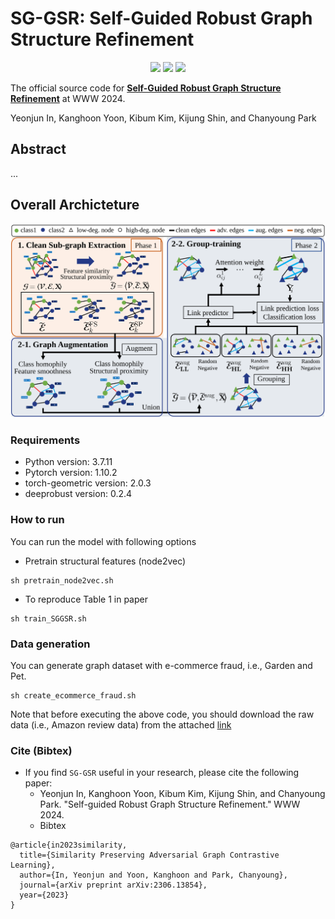# SG-GSR: Self-Guided Robust Graph Structure Refinement

<p align="center">   
    <a href="https://pytorch.org/" alt="PyTorch">
      <img src="https://img.shields.io/badge/PyTorch-%23EE4C2C.svg?e&logo=PyTorch&logoColor=white" /></a>
    <a href="https://www2024.thewebconf.org/" alt="Conference">
        <img src="https://img.shields.io/badge/WWW'24-brightgreen" /></a>
    <img src="https://img.shields.io/pypi/l/torch-rechub">
</p>

The official source code for [**Self-Guided Robust Graph Structure Refinement**]() at WWW 2024. 

Yeonjun In, Kanghoon Yoon, Kibum Kim, Kijung Shin, and Chanyoung Park

## Abstract
...


## Overall Archicteture

<img src="architecture.svg" width="700px"></img> 



### Requirements

- Python version: 3.7.11
- Pytorch version: 1.10.2
- torch-geometric version: 2.0.3
- deeprobust version: 0.2.4

### How to run
You can run the model with following options
- Pretrain structural features (node2vec)
```
sh pretrain_node2vec.sh
```

- To reproduce Table 1 in paper
```
sh train_SGGSR.sh
```

### Data generation
You can generate graph dataset with e-commerce fraud, i.e., Garden and Pet.
```
sh create_ecommerce_fraud.sh
```

Note that before executing the above code, you should download the raw data (i.e., Amazon review data) from the attached [link](http://jmcauley.ucsd.edu/data/amazon/links.html)


### Cite (Bibtex)
- If you find ``SG-GSR`` useful in your research, please cite the following paper:
  - Yeonjun In, Kanghoon Yoon, Kibum Kim, Kijung Shin, and Chanyoung Park. "Self-guided Robust Graph Structure Refinement." WWW 2024.
  - Bibtex
```
@article{in2023similarity,
  title={Similarity Preserving Adversarial Graph Contrastive Learning},
  author={In, Yeonjun and Yoon, Kanghoon and Park, Chanyoung},
  journal={arXiv preprint arXiv:2306.13854},
  year={2023}
}
```

